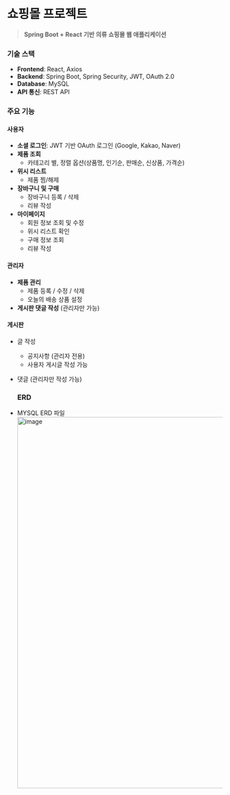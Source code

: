 # 쇼핑몰 프로젝트
> **Spring Boot + React 기반 의류 쇼핑몰 웹 애플리케이션**

### 기술 스택
- **Frontend**: React, Axios
- **Backend**: Spring Boot, Spring Security, JWT, OAuth 2.0
- **Database**: MySQL
- **API 통신**: REST API
  
### 주요 기능

#### 사용자
- **소셜 로그인**: JWT 기반 OAuth 로그인 (Google, Kakao, Naver)
- **제품 조회**
  - 카테고리 별, 정렬 옵션(상품명, 인기순, 판매순, 신상품, 가격순)
- **위시 리스트**
  - 제품 찜/해제
- **장바구니 및 구매**
  - 장바구니 등록 / 삭제
  - 리뷰 작성
- **마이페이지**
  - 회원 정보 조회 및 수정
  - 위시 리스트 확인
  - 구매 정보 조회
  - 리뷰 작성
    
#### 관리자
- **제품 관리**
  - 제품 등록 / 수정 / 삭제
  - 오늘의 배송 상품 설정
- **게시판 댓글 작성** (관리자만 가능)
  
#### 게시판
- 글 작성
  - 공지사항 (관리자 전용)
  - 사용자 게시글 작성 가능
- 댓글 (관리자만 작성 가능)
  
  ### ERD

- MYSQL ERD 파일<img width="1449" height="866" alt="image" src="https://github.com/user-attachments/assets/94be3f33-f8b2-4f1e-ad33-07497732addb" />

  

